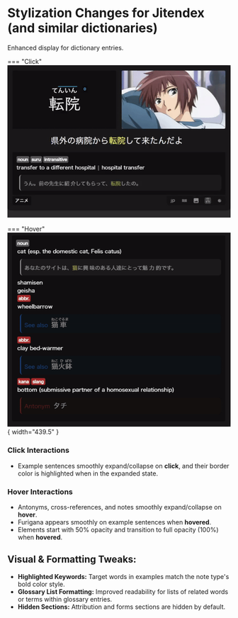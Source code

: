 # Stylization Changes for Jitendex (and similar dictionaries)

Enhanced display for dictionary entries.

=== "Click"
    ![Jitendex Sentence Preview](assets/images/jitendex_example_sentence.gif)

=== "Hover"
    ![Jitendex Hover Preview](assets/images/Jitendex_Hover_Preview.gif){ width="439.5" }

### Click Interactions
*   Example sentences smoothly expand/collapse on **click**, and their border color is highlighted when in the expanded state.

### Hover Interactions
*   Antonyms, cross-references, and notes smoothly expand/collapse on **hover**.
*   Furigana appears smoothly on example sentences when **hovered**.
*   Elements start with 50% opacity and transition to full opacity (100%) when **hovered**.

## Visual & Formatting Tweaks:
*   **Highlighted Keywords:** Target words in examples match the note type's bold color style.
*   **Glossary List Formatting:** Improved readability for lists of related words or terms within glossary entries.
*   **Hidden Sections:** Attribution and forms sections are hidden by default.
